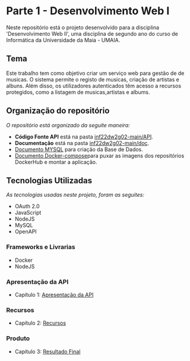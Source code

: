 # Parte 1 - Desenvolvimento Web I

Neste repositório está o projeto desenvolvido para a disciplina 'Desenvolvimento Web II', uma disciplina de segundo ano do curso de Informática da Universidade da Maia - UMAIA. 
## Tema 

Este trabalho tem como objetivo criar um serviço web para gestão de de musicas. O sistema permite o registo de musicas, criação de artistas e albuns. Além disso, os utilizadores autenticados têm acesso a recursos protegidos, como a listagem de musicas,artistas e albums.

## Organização do repositório 

_O repositório está organizado da seguite maneira:_
* **Código Fonte API** está na pasta [inf22dw2g02-main/API](src/).
* **Documentação** está na pasta [inf22dw2g02-main/doc](src/).
* [Documento MYSQL](src/api/openapi.yaml) para criação da Base de Dados.
* [Documento Docker-compose](Queries_base_de_dados.sql)para puxar as imagens dos repositórios DockerHub e montar a aplicação.


## Tecnologias Utilizadas

_As tecnologias usadas neste projeto, foram as seguites:_
* OAuth 2.0
* JavaScript
* NodeJS
* MySQL
* OpenAPI


### Frameworks e Livrarias 

* Docker
* NodeJS


### Apresentação da API
* Capítulo 1: [Apresentação da API](inf22dw2g02-main/doc/c1.md)
### Recursos
* Capítulo 2: [Recursos](inf22dw2g02-main/doc/c2.md)
### Produto
* Capítulo 3: [Resultado Final](inf22dw2g02-main/doc/c3.md)

<br>
